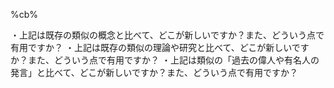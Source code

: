 %cb%

・上記は既存の類似の概念と比べて、どこが新しいですか？また、どういう点で有用ですか？
・上記は既存の類似の理論や研究と比べて、どこが新しいですか？また、どういう点で有用ですか？
・上記は類似の「過去の偉人や有名人の発言」と比べて、どこが新しいですか？また、どういう点で有用ですか？
